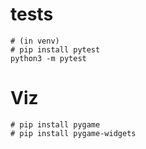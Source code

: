 # tests
```
# (in venv)
# pip install pytest
python3 -m pytest
```

# Viz
```
# pip install pygame
# pip install pygame-widgets 
```